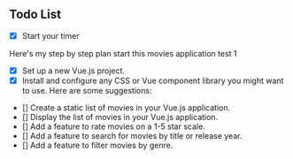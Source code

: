 ## Todo List

- [x] Start your timer

Here's my step by step plan start this movies application test 1

- [x] Set up a new Vue.js project.
- [x] Install and configure any CSS or Vue component library you might want to use. Here are some suggestions:

- [] Create a static list of movies in your Vue.js application.
- [] Display the list of movies in your Vue.js application.
- [] Add a feature to rate movies on a 1-5 star scale.
- [] Add a feature to search for movies by title or release year.
- [] Add a feature to filter movies by genre.
